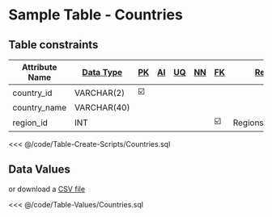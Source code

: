# Sample Table - Countries

## Table constraints
| Attribute Name | [Data Type][DT] | [PK][PK]                | [AI][AI] | [UQ][UQ] | [NN][NN] | [FK][FK]                | [Ref. FK][RefFK]   |
|----------------|-----------------|-------------------------|----------|----------|----------|-------------------------|--------------------|
| country_id     | VARCHAR(2)      | :ballot_box_with_check: |          |          |          |                         |                    |
| country_name   | VARCHAR(40)     |                         |          |          |          |                         |                    |
| region_id      | INT             |                         |          |          |          | :ballot_box_with_check: | Regions(region_id) |

[DT]: /Overall/DataType/
[PK]: /Overall/Table/#primary-key-pk
[AI]: /Overall/Table/#automatic-incremental-ai
[UQ]: /Overall/Table/#unique-uq-not-null-nn
[NN]: /Overall/Table/#unique-uq-not-null-nn
[FK]: /Overall/Table/#foreign-key-fk
[RefFK]: /Overall/Table/#reference-foreign-key-ref-fk

<<< @/code/Table-Create-Scripts/Countries.sql

## Data Values
or download a [CSV file][CSV]

<<< @/code/Table-Values/Countries.sql

[CSV]: https://raw.githubusercontent.com/Kuma-Cheatsheet/sql/master/code/Table-Values/Countries.csv
